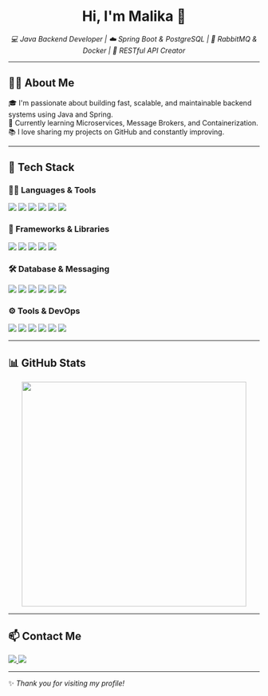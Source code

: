 <h1 align="center">Hi, I'm Malika 👋</h1>

<p align="center">
  <em>💻 Java Backend Developer | ☁️ Spring Boot & PostgreSQL | 🐇 RabbitMQ & Docker | 🚀 RESTful API Creator</em>
</p>

---

## 🙋‍♀️ About Me

🎓 I'm passionate about building fast, scalable, and maintainable backend systems using Java and Spring.  
🌱 Currently learning Microservices, Message Brokers, and Containerization.  
📚 I love sharing my projects on GitHub and constantly improving.

---

## 🚀 Tech Stack

### 👩‍💻 Languages & Tools

<p>
  <img src="https://img.shields.io/badge/Java-007396?style=for-the-badge&logo=java&logoColor=white"/>
  <img src="https://img.shields.io/badge/JavaSE-FF0000?style=for-the-badge&logo=java&logoColor=white"/>
  <img src="https://img.shields.io/badge/OOP-181717?style=for-the-badge&logo=code&logoColor=white"/>
  <img src="https://img.shields.io/badge/HTML-E34F26?style=for-the-badge&logo=html5&logoColor=white"/>
  <img src="https://img.shields.io/badge/XML-FF6600?style=for-the-badge&logo=w3c&logoColor=white"/>
  <img src="https://img.shields.io/badge/JSON-000000?style=for-the-badge&logo=json&logoColor=white"/>
</p>

### 🧩 Frameworks & Libraries

<p>
  <img src="https://img.shields.io/badge/Spring%20Framework-6DB33F?style=for-the-badge&logo=spring&logoColor=white"/>
  <img src="https://img.shields.io/badge/Spring%20Boot-6DB33F?style=for-the-badge&logo=springboot&logoColor=white"/>
  <img src="https://img.shields.io/badge/Spring%20Security-430098?style=for-the-badge&logo=springsecurity&logoColor=white"/>
  <img src="https://img.shields.io/badge/Spring%20MVC-6DB33F?style=for-the-badge"/>
  <img src="https://img.shields.io/badge/JSP-007ACC?style=for-the-badge&logo=java&logoColor=white"/>
</p>

### 🛠️ Database & Messaging

<p>
  <img src="https://img.shields.io/badge/PostgreSQL-336791?style=for-the-badge&logo=postgresql&logoColor=white"/>
  <img src="https://img.shields.io/badge/MongoDB-47A248?style=for-the-badge&logo=mongodb&logoColor=white"/>
  <img src="https://img.shields.io/badge/JPA-4E4E4E?style=for-the-badge"/>
  <img src="https://img.shields.io/badge/Hibernate-59666C?style=for-the-badge&logo=hibernate&logoColor=white"/>
  <img src="https://img.shields.io/badge/JDBC-254BDD?style=for-the-badge"/>
  <img src="https://img.shields.io/badge/RabbitMQ-FF6600?style=for-the-badge&logo=rabbitmq&logoColor=white"/>
</p>

### ⚙️ Tools & DevOps

<p>
  <img src="https://img.shields.io/badge/IntelliJ%20IDEA-000000.svg?style=for-the-badge&logo=intellij-idea&logoColor=white"/>
  <img src="https://img.shields.io/badge/Maven-C71A36?style=for-the-badge&logo=apachemaven&logoColor=white"/>
  <img src="https://img.shields.io/badge/Docker-2496ED?style=for-the-badge&logo=docker&logoColor=white"/>
  <img src="https://img.shields.io/badge/Docker--compose-1488C6?style=for-the-badge&logo=docker&logoColor=white"/>
  <img src="https://img.shields.io/badge/Git-F05032?style=for-the-badge&logo=git&logoColor=white"/>
  <img src="https://img.shields.io/badge/GitHub-181717?style=for-the-badge&logo=github&logoColor=white"/>
</p>

---

## 📊 GitHub Stats

<p align="center">
  <img src="https://github-readme-stats.vercel.app/api?username=YOUR_USERNAME&show_icons=true&theme=default&hide_title=false&count_private=true" width="450"/>
</p>

---

## 📫 Contact Me

<p>
  <a href="mailto:youremail@gmail.com">
    <img src="https://img.shields.io/badge/Gmail-D14836?style=for-the-badge&logo=gmail&logoColor=white"/>
  </a>
  <a href="https://linkedin.com/in/YOUR_LINKEDIN/">
    <img src="https://img.shields.io/badge/LinkedIn-0A66C2?style=for-the-badge&logo=linkedin&logoColor=white"/>
  </a>
</p>

---

✨ _Thank you for visiting my profile!_

